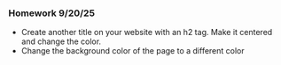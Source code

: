 ### Homework 9/20/25
- Create another title on your website with an h2 tag. Make it centered and change the color.
- Change the background color of the page to a different color
